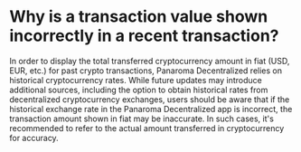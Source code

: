 # Why is a transaction value shown incorrectly in a recent transaction?

In order to display the total transferred cryptocurrency amount in fiat (USD, EUR, etc.) for past crypto transactions, Panaroma Decentralized relies on historical cryptocurrency rates. While future updates may introduce additional sources, including the option to obtain historical rates from decentralized cryptocurrency exchanges, users should be aware that if the historical exchange rate in the Panaroma Decentralized app is incorrect, the transaction amount shown in fiat may be inaccurate. In such cases, it's recommended to refer to the actual amount transferred in cryptocurrency for accuracy. 